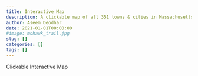 ```yaml
---
title: Interactive Map
description: A clickable map of all 351 towns & cities in Massachusetts
author: Aseem Deodhar
date: 2021-01-01T00:00:00
#image: mohawk_trail.jpg
slug: []
categories: []
tags: []
---
```


Clickable Interactive Map
